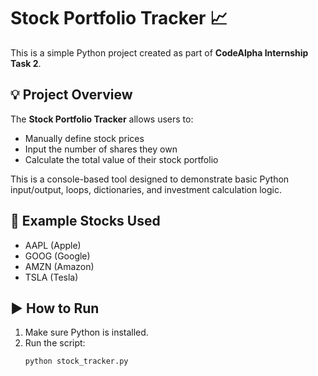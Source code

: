 # Stock Portfolio Tracker 📈

This is a simple Python project created as part of **CodeAlpha Internship Task 2**.

## 💡 Project Overview

The **Stock Portfolio Tracker** allows users to:
- Manually define stock prices
- Input the number of shares they own
- Calculate the total value of their stock portfolio

This is a console-based tool designed to demonstrate basic Python input/output, loops, dictionaries, and investment calculation logic.

## 🧪 Example Stocks Used
- AAPL (Apple)
- GOOG (Google)
- AMZN (Amazon)
- TSLA (Tesla)

## ▶️ How to Run

1. Make sure Python is installed.
2. Run the script:
   ```bash
   python stock_tracker.py
